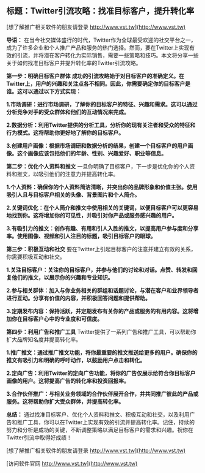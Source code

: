 ## **标题：Twitter引流攻略：找准目标客户，提升转化率**

[想了解推广相关软件的朋友请登录 http://www.vst.tw](http://www.vst.tw)

**导语：**
在当今社交媒体盛行的时代，Twitter作为全球最受欢迎的社交平台之一，成为了许多企业和个人推广产品和服务的热门选择。然而，要在Twitter上实现有效的引流，并将潜在客户转化为实际销售，需要一些策略和技巧。本文将分享一些关于如何找准目标客户并提升转化率的Twitter引流攻略。

**第一步：明确目标客户群体**
**成功的引流攻略始于对目标客户的准确定义。在Twitter上，用户的兴趣和关注点各不相同。因此，你需要确定你的目标客户是谁。这可以通过以下方式实现：**

**1.市场调研：进行市场调研，了解你的目标客户的特征、兴趣和需求。这可以通过分析竞争对手的受众群体和他们的互动情况来完成。**

**2.数据分析：利用Twitter提供的分析工具，分析你的现有关注者和受众的特征和行为模式。这将帮助你更好地了解你的目标客户。**

**3.创建用户画像：根据市场调研和数据分析的结果，创建一个目标客户的用户画像。这个画像应该包括他们的年龄、性别、兴趣爱好、职业等信息。**

**第二步：优化个人资料和推文**
一旦你明确了目标客户，下一步是优化你的个人资料和推文，以吸引他们的注意力并提高转化率。

**1.个人资料：确保你的个人资料简洁清晰，并突出你的品牌形象和价值主张。使用吸引人且与目标客户相关的头像、背景图片和个人简介。**

**2.关键词优化：在个人简介和推文中使用相关的关键词，以便目标客户可以更容易地找到你。这将增加你的可见性，并吸引对你产品或服务感兴趣的用户。**

**3.有吸引力的推文：创作有趣、有用和引人入胜的推文，以提高用户参与度和分享率。使用图像、视频和引人注目的标题，吸引目标客户的眼球。**

**第三步：积极互动和社交**
要在Twitter上引起目标客户的注意并建立有效的关系，你需要积极互动和社交。

**1.关注目标客户：关注你的目标客户，并参与他们的讨论和对话。点赞、转发和回复他们的推文，以展示你的兴趣和专业知识。**

**2.参与相关群体：加入与你业务相关的群组和话题讨论，与潜在客户和业界领导者进行互动。分享有价值的内容，并积极回答问题和提供帮助。**

**3.定期发布内容：保持活跃，并定期发布有关你的产品或服务的有用内容。这将增加你在目标客户心中的专业度和可信度。**

**第四步：利用广告和推广工具**
Twitter提供了一系列广告和推广工具，可以帮助你扩大品牌知名度并提高转化率。

**1.推广推文：通过推广推文功能，将你最重要的推文推送给更多的用户。确保你的推文有吸引力和明确的呼吁动作，以鼓励用户点击和转化。**

**2.定向广告：利用Twitter的定向广告功能，将你的广告仅展示给符合你目标客户画像的用户。这将提高广告的转化率和投资回报率。**

**3.合作伙伴推广：与相关业务领域的合作伙伴展开合作，并共同推广彼此的产品或服务。这将帮助你扩大受众群体，并提高转化率。**

**总结：**
通过找准目标客户、优化个人资料和推文、积极互动和社交，以及利用广告和推广工具，你可以在Twitter上实现有效的引流并提高转化率。记住，持续的努力和分析是成功的关键，不断调整策略以满足目标客户的需求和兴趣。祝你在Twitter引流中取得好成绩！

[想了解推广相关软件的朋友请登录 http://www.vst.tw](http://www.vst.tw)


[访问软件官网 http://www.vst.tw](http://www.vst.tw)
